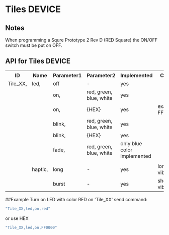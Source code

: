 # Tiles DEVICE

## Notes
When programming a Squre Prototype 2 Rev D (RED Square) the ON/OFF switch must be put on OFF.

## API for Tiles DEVICE
<table>
    <tr>
        <th>ID</th>
        <th>Name</th>
        <th>Parameter1</th>
        <th>Parameter2</th>
        <th>Implemented</th>
        <th>Comments</th>
    </tr><tr>
        <td>Tile_XX,</td>
        <td>led,</td>
        <td>off</td>
        <td>-</td>
        <td>yes</td>
        <td></td>
    </tr><tr>
        <td></td>
        <td></td>
        <td>on,</td>
        <td>red, green, blue, white</td>
        <td>yes</td>
        <td></td>
    </tr><tr>
        <td></td>
        <td></td>
        <td>on,</td>
        <td>{HEX}</td>
        <td>yes</td>
        <td>example: FF00FF=pink</td>
    </tr><tr>
        <td></td>
        <td></td>
        <td>blink,</td>
        <td>red, green, blue, white</td>
        <td>yes</td>
        <td></td>
    </tr><tr>
        <td></td>
        <td></td>
        <td>blink,</td>
        <td>{HEX}</td>
        <td>yes</td>
        <td></td>
    </tr><tr>
        <td></td>
        <td></td>
        <td>fade,</td>
        <td>red, green, blue, white</td>
        <td>only blue color implemented</td>
        <td></td>
    </tr><tr>
    <td></td><td></td><td></td><td></td><td></td><td></td>
    </tr><tr>
         <td></td>
         <td>haptic,</td>
         <td>long</td>
         <td>-</td>
         <td>yes</td>
         <td>long vibration</td>
     </tr><tr>
         <td></td>
         <td></td>
         <td>burst</td>
         <td>-</td>
         <td>yes</td>
         <td>short vibration</td>
     </tr>
</table>

##Example
Turn on LED with color RED on 'Tile_XX' send command:
```javascript
"Tile_XX,led,on,red"
```
or use HEX
```javascript
"Tile_XX,led,on,FF0000"
```
